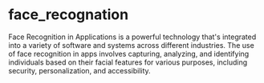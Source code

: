 # face_recognation
Face Recognition in Applications is a powerful technology that's integrated into a variety of software and systems across different industries. The use of face recognition in apps involves capturing, analyzing, and identifying individuals based on their facial features for various purposes, including security, personalization, and accessibility. 
